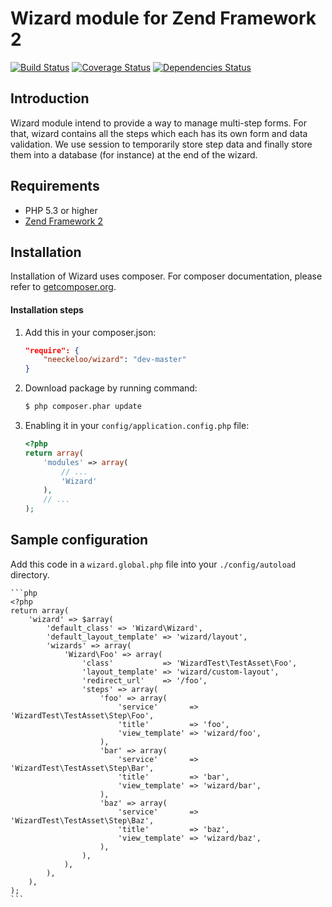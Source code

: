 Wizard module for Zend Framework 2
==================================

[![Build Status](https://secure.travis-ci.org/neeckeloo/Wizard.png?branch=master)](http://travis-ci.org/neeckeloo/Wizard)
[![Coverage Status](https://coveralls.io/repos/neeckeloo/Wizard/badge.png?branch=master)](https://coveralls.io/r/neeckeloo/Wizard)
[![Dependencies Status](https://d2xishtp1ojlk0.cloudfront.net/d/8723804)](http://depending.in/neeckeloo/Wizard)

Introduction
------------

Wizard module intend to provide a way to manage multi-step forms. For that, wizard contains all the steps which each has its own form and data validation. We use session to temporarily store step data and finally store them into a database (for instance) at the end of the wizard.

Requirements
------------

* PHP 5.3 or higher
* [Zend Framework 2](https://github.com/zendframework/zf2)

Installation
------------

Installation of Wizard uses composer. For composer documentation, please refer to [getcomposer.org](http://getcomposer.org/).

#### Installation steps

1. Add this in your composer.json:

    ```json
    "require": {
        "neeckeloo/wizard": "dev-master"
    }
    ```

2. Download package by running command:

    ```bash
    $ php composer.phar update
    ```

3. Enabling it in your `config/application.config.php` file:

    ```php
    <?php
    return array(
        'modules' => array(
            // ...
            'Wizard'
        ),
        // ...
    );
    ```

Sample configuration
--------------------

Add this code in a `wizard.global.php` file into your `./config/autoload` directory.

    ```php
    <?php
    return array(
        'wizard' => $array(
            'default_class' => 'Wizard\Wizard',
            'default_layout_template' => 'wizard/layout',
            'wizards' => array(
                'Wizard\Foo' => array(
                    'class'           => 'WizardTest\TestAsset\Foo',
                    'layout_template' => 'wizard/custom-layout',
                    'redirect_url'    => '/foo',
                    'steps' => array(
                        'foo' => array(
                            'service'       => 'WizardTest\TestAsset\Step\Foo',
                            'title'         => 'foo',
                            'view_template' => 'wizard/foo',
                        ),
                        'bar' => array(
                            'service'       => 'WizardTest\TestAsset\Step\Bar',
                            'title'         => 'bar',
                            'view_template' => 'wizard/bar',
                        ),
                        'baz' => array(
                            'service'       => 'WizardTest\TestAsset\Step\Baz',
                            'title'         => 'baz',
                            'view_template' => 'wizard/baz',
                        ),
                    ),
                ),
            ),
        ),
    );
    ```
